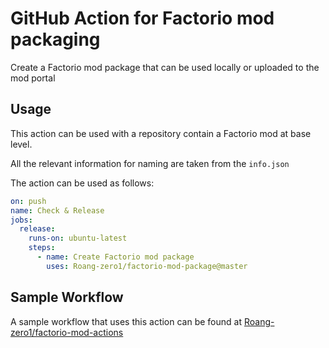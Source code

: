# GitHub Action for Factorio mod packaging

Create a Factorio mod package that can be used locally or uploaded to the mod portal

## Usage

This action can be used with a repository contain a Factorio mod at base level.

All the relevant information for naming are taken from the `info.json`

The action can be used as follows:

```yaml
on: push
name: Check & Release
jobs:
  release:
    runs-on: ubuntu-latest
    steps:
      - name: Create Factorio mod package
        uses: Roang-zero1/factorio-mod-package@master
```

## Sample Workflow

A sample workflow that uses this action can be found at [Roang-zero1/factorio-mod-actions](https://github.com/Roang-zero1/factorio-mod-actions/blob/master/sample/push-check-release.yml)
